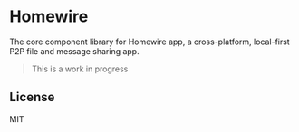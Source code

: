 # Homewire
The core component library for Homewire app, a cross-platform, local-first P2P file and message sharing app.

> This is a work in progress

## License
MIT

